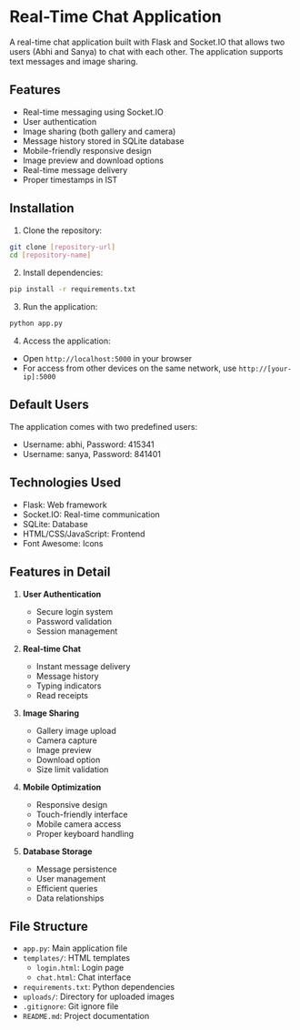 # Real-Time Chat Application

A real-time chat application built with Flask and Socket.IO that allows two users (Abhi and Sanya) to chat with each other. The application supports text messages and image sharing.

## Features

- Real-time messaging using Socket.IO
- User authentication
- Image sharing (both gallery and camera)
- Message history stored in SQLite database
- Mobile-friendly responsive design
- Image preview and download options
- Real-time message delivery
- Proper timestamps in IST

## Installation

1. Clone the repository:
```bash
git clone [repository-url]
cd [repository-name]
```

2. Install dependencies:
```bash
pip install -r requirements.txt
```

3. Run the application:
```bash
python app.py
```

4. Access the application:
- Open `http://localhost:5000` in your browser
- For access from other devices on the same network, use `http://[your-ip]:5000`

## Default Users

The application comes with two predefined users:
- Username: abhi, Password: 415341
- Username: sanya, Password: 841401

## Technologies Used

- Flask: Web framework
- Socket.IO: Real-time communication
- SQLite: Database
- HTML/CSS/JavaScript: Frontend
- Font Awesome: Icons

## Features in Detail

1. **User Authentication**
   - Secure login system
   - Password validation
   - Session management

2. **Real-time Chat**
   - Instant message delivery
   - Message history
   - Typing indicators
   - Read receipts

3. **Image Sharing**
   - Gallery image upload
   - Camera capture
   - Image preview
   - Download option
   - Size limit validation

4. **Mobile Optimization**
   - Responsive design
   - Touch-friendly interface
   - Mobile camera access
   - Proper keyboard handling

5. **Database Storage**
   - Message persistence
   - User management
   - Efficient queries
   - Data relationships

## File Structure

- `app.py`: Main application file
- `templates/`: HTML templates
  - `login.html`: Login page
  - `chat.html`: Chat interface
- `requirements.txt`: Python dependencies
- `uploads/`: Directory for uploaded images
- `.gitignore`: Git ignore file
- `README.md`: Project documentation
